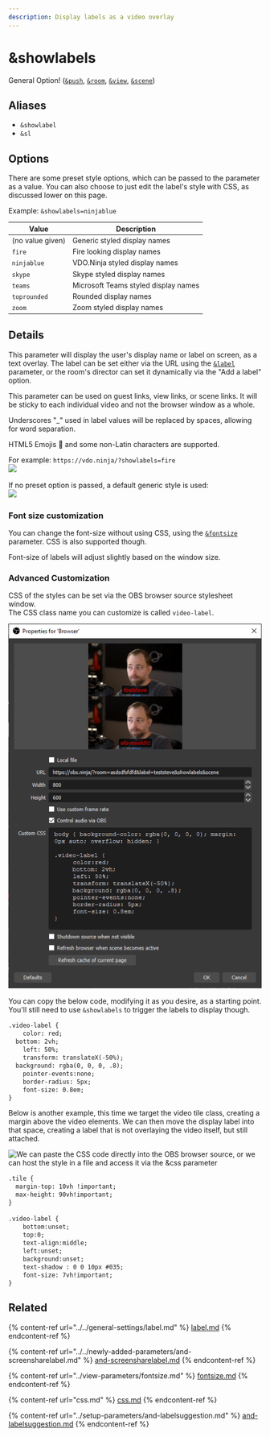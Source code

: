 ```yaml
---
description: Display labels as a video overlay
---
```


# \&showlabels

General Option! ([`&push`](../../source-settings/push.md), [`&room`](../../general-settings/room.md), [`&view`](../view-parameters/view.md), [`&scene`](../view-parameters/scene.md))

## Aliases

* `&showlabel`
* `&sl`

## Options

There are some preset style options, which can be passed to the parameter as a value. You can also choose to just edit the label's style with CSS, as discussed lower on this page.

Example: `&showlabels=ninjablue`

| Value            | Description                          |
| ---------------- | ------------------------------------ |
| (no value given) | Generic styled display names         |
| `fire`           | Fire looking display names           |
| `ninjablue`      | VDO.Ninja styled display names       |
| `skype`          | Skype styled display names           |
| `teams`          | Microsoft Teams styled display names |
| `toprounded`     | Rounded display names                |
| `zoom`           | Zoom styled display names            |

## Details

This parameter will display the user's display name or label on screen, as a text overlay. The label can be set either via the URL using the [`&label`](../../general-settings/label.md) parameter, or the room's director can set it dynamically via the "Add a label" option.

This parameter can be used on guest links, view links, or scene links. It will be sticky to each individual video and not the browser window as a whole.

Underscores "\_" used in label values will be replaced by spaces, allowing for word separation.

HTML5 Emojis 🎈 and some non-Latin characters are supported.

For example: `https://vdo.ninja/?showlabels=fire`\
![](<../../.gitbook/assets/image (54).png>)

If no preset option is passed, a default generic style is used:\
![](<../../.gitbook/assets/image (119).png>)

### Font size customization

You can change the font-size without using CSS, using the [`&fontsize`](../view-parameters/fontsize.md) parameter. CSS is also supported though.

Font-size of labels will adjust slightly based on the window size.

### Advanced Customization

CSS of the styles can be set via the OBS browser source stylesheet window.\
The CSS class name you can customize is called `video-label`.

![An example of how to set a custom CSS style for labels](<../../.gitbook/assets/image (16) (1).png>)

You can copy the below code, modifying it as you desire, as a starting point. You'll still need to use `&showlabels` to trigger the labels to display though.

```
.video-label {
	color: red;
  bottom: 2vh;
	left: 50%;
	transform: translateX(-50%);
  background: rgba(0, 0, 0, .8);
	pointer-events:none;
	border-radius: 5px;
	font-size: 0.8em;
}
```

Below is another example, this time we target the video tile class, creating a margin above the video elements. We can then move the display label into that space, creating a label that is not overlaying the video itself, but still attached.

![We can paste the CSS code directly into the OBS browser source, or we can host the style in a file and access it via the \&css parameter](<../../.gitbook/assets/image (41) (1).png>)

```
.tile {
  margin-top: 10vh !important;
  max-height: 90vh!important;
}

.video-label {
	bottom:unset;
	top:0;
	text-align:middle;
	left:unset;
	background:unset;
	text-shadow : 0 0 10px #035;
	font-size: 7vh!important;
}
```

## Related

{% content-ref url="../../general-settings/label.md" %}
[label.md](../../general-settings/label.md)
{% endcontent-ref %}

{% content-ref url="../../newly-added-parameters/and-screensharelabel.md" %}
[and-screensharelabel.md](../../newly-added-parameters/and-screensharelabel.md)
{% endcontent-ref %}

{% content-ref url="../view-parameters/fontsize.md" %}
[fontsize.md](../view-parameters/fontsize.md)
{% endcontent-ref %}

{% content-ref url="css.md" %}
[css.md](css.md)
{% endcontent-ref %}

{% content-ref url="../setup-parameters/and-labelsuggestion.md" %}
[and-labelsuggestion.md](../setup-parameters/and-labelsuggestion.md)
{% endcontent-ref %}
